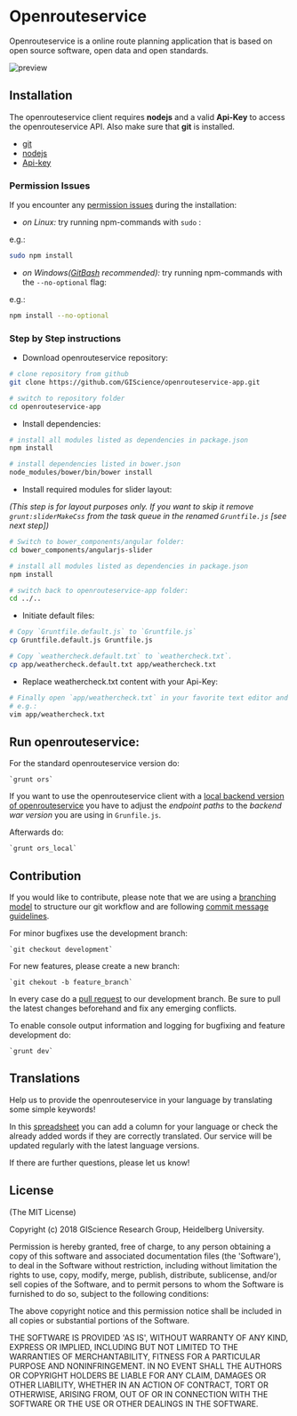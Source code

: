 # Openrouteservice

Openrouteservice is a online route planning application that is based on open source software, open data and open standards.

![preview](https://cloud.githubusercontent.com/assets/10322094/26202903/63ccd808-3bd9-11e7-9a89-f06ad50d583e.png)

## Installation

The openrouteservice client requires **nodejs** and a valid **Api-Key** to access the openrouteservice API. Also make sure that **git** is installed. 

- [git](https://git-scm.com/downloads)
- [nodejs](https://nodejs.org/en/download/package-manager/)
- [Api-key](https://go.openrouteservice.org/sign-up/)

### Permission Issues
If you encounter any [permission issues](https://github.com/npm/npm/issues/18380) during the installation:

- *on Linux:* try running npm-commands with `sudo` :

e.g.:
```sh
sudo npm install
```
- *on Windows([GitBash](https://gitforwindows.org/) recommended):* try running npm-commands with the `--no-optional` flag:

e.g.:
```sh
npm install --no-optional
```

### Step by Step instructions

- Download openrouteservice repository:
```sh
# clone repository from github
git clone https://github.com/GIScience/openrouteservice-app.git

# switch to repository folder
cd openrouteservice-app
```

- Install dependencies:
```sh
# install all modules listed as dependencies in package.json
npm install

# install dependencies listed in bower.json
node_modules/bower/bin/bower install
```

- Install required modules for slider layout:

*(This step is for layout purposes only. If you want to skip it remove `grunt:sliderMakeCss` from the task queue in the renamed `Gruntfile.js` [see next step])*
```sh
# Switch to bower_components/angular folder:
cd bower_components/angularjs-slider

# install all modules listed as dependencies in package.json
npm install

# switch back to openrouteservice-app folder:
cd ../..
```

- Initiate default files:
```sh
# Copy `Gruntfile.default.js` to `Gruntfile.js`
cp Gruntfile.default.js Gruntfile.js

# Copy `weathercheck.default.txt` to `weathercheck.txt`.
cp app/weathercheck.default.txt app/weathercheck.txt
```

- Replace weathercheck.txt content with your Api-Key:
```sh
# Finally open `app/weathercheck.txt` in your favorite text editor and replace the content with your Token.
# e.g.:
vim app/weathercheck.txt
```

## Run openrouteservice:

For the standard openrouteservice version do:

	`grunt ors`

If you want to use the openrouteservice client with a [local backend version of openrouteservice](https://github.com/GIScience/openrouteservice) you have to adjust the *endpoint paths* to the *backend war version* you are using in `Grunfile.js`.

Afterwards do:

	`grunt ors_local`

## Contribution

If you would like to contribute, please note that we are using a [branching model](http://nvie.com/posts/a-successful-git-branching-model/) to structure our git workflow and are following [commit message guidelines](https://api.coala.io/en/latest/Developers/Writing_Good_Commits.html).

For minor bugfixes use the development branch:

	`git checkout development`

For new features, please create a new branch:

	`git chekout -b feature_branch`

In every case do a [pull request](https://help.github.com/articles/creating-a-pull-request/) to our development branch. Be sure to pull the latest changes beforehand and fix any emerging conflicts.

To enable console output information and logging for bugfixing and feature development do:

	`grunt dev`

## Translations

Help us to provide the openrouteservice in your language by translating some simple keywords!

In this [spreadsheet](https://docs.google.com/spreadsheets/d/1GzFPlVrqJBmUatfWft7v-vS_tfENGtAy0RHOv_5n3SU/edit#gid=0) you can add a column for your language or check the already added words if they are correctly translated. Our service will be updated regularly with the latest language versions.

If there are further questions, please let us know!

## License

(The MIT License)

Copyright (c) 2018 GIScience Research Group, Heidelberg University.

Permission is hereby granted, free of charge, to any person obtaining a copy of this software and associated documentation files (the 'Software'), to deal in the Software without restriction, including without limitation the rights to use, copy, modify, merge, publish, distribute, sublicense, and/or sell copies of the Software, and to permit persons to whom the Software is furnished to do so, subject to the following conditions:

The above copyright notice and this permission notice shall be included in all copies or substantial portions of the Software.

THE SOFTWARE IS PROVIDED 'AS IS', WITHOUT WARRANTY OF ANY KIND, EXPRESS OR IMPLIED, INCLUDING BUT NOT LIMITED TO THE WARRANTIES OF MERCHANTABILITY, FITNESS FOR A PARTICULAR PURPOSE AND NONINFRINGEMENT. IN NO EVENT SHALL THE AUTHORS OR COPYRIGHT HOLDERS BE LIABLE FOR ANY CLAIM, DAMAGES OR OTHER LIABILITY, WHETHER IN AN ACTION OF CONTRACT, TORT OR OTHERWISE, ARISING FROM, OUT OF OR IN CONNECTION WITH THE SOFTWARE OR THE USE OR OTHER DEALINGS IN THE SOFTWARE.
